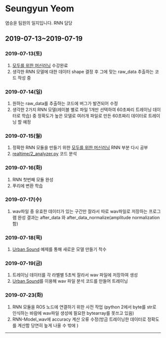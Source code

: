 Seungyun Yeom
=============
염승윤 팀원의 일지입니다.
RNN 담당

## 2019-07-13~2019-07-19
### 2019-07-13(토)

1. [모두를 위한 머신러닝](https://www.youtube.com/playlist?list=PLlMkM4tgfjnLSOjrEJN31gZATbcj_MpUm) 수강완료
2. 생각한 RNN 모델에 대한 데이터 shape 결정 후 그에 맞는 raw_data 추출하는 코드 작성 중

### 2019-07-14(일)
1. 원하는 raw_data를 추출하는 코드에 버그가 발견되어 수정
2. 생각한 2가지 RNN 모델(레이블 별로 파일 1개만 선택하여 60초짜리 트레이닝 데이터로 학습) 중 정확도가 높은 모델로 여러개 파일로 만든 60초짜리 데이터로 트레이닝 할 예정 

### 2019-07-15(월)
1. 정확한 RNN 모듈을 만들기 위한 [모두를 위한 머신러닝](https://www.youtube.com/playlist?list=PLlMkM4tgfjnLSOjrEJN31gZATbcj_MpUm) RNN 부분 다시 공부
2. [realtime/2_analyzer.py](https://github.com/seonghapark/counterUAV/blob/sum2019/realtime/2_analyzer.py) 코드 분석

### 2019-07-16(화)
1. RNN 첫번째 모듈 완성
2. 푸리에 변환 학습

### 2019-07-17(수)
1. wav파일 중 유효한 데이터가 있는 구간만 잘라서 따로 wav파일로 저장하는 프로그램 완성
  결과는 after_data 와 after_data_normalize(amplitude normalization 함)

### 2019-07-18(목)
1. [Urban Sound](http://aqibsaeed.github.io/2016-09-03-urban-sound-classification-part-1/) 예제를 통해 새로운 모델 만들기 착수

### 2019-07-19(금)
1. 트레이닝 데이터를 각 라벨별 5초씩 잘라서 wav 파일에 저장하여 생성
2. [Urban Sound](http://aqibsaeed.github.io/2016-09-03-urban-sound-classification-part-1/)를 이용해 wav 파일 분석 코드를 만들어 트레이닝 

### 2019-07-23(화)
1. RNN 모듈을 ROS 노드에 연결하기 위한 사전 작업 (python 2에서 byte를 str로 인식하는 바람에 wav파일 생성에 필요한 bytearray를 못쓰고 있음)
2. RNN-Model_wav에 accuracy 계산 오류 수정(방금 트레이닝한 데이터로 정확도를 계산함 당연히 높게 나올 수 밖에 )
* * *
